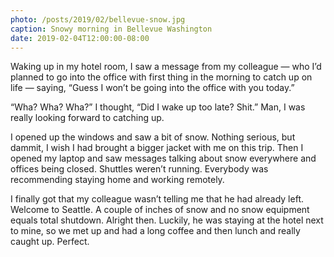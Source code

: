```yaml
---
photo: /posts/2019/02/bellevue-snow.jpg
caption: Snowy morning in Bellevue Washington
date: 2019-02-04T12:00:00-08:00
---
```


Waking up in my hotel room, I saw a message from my colleague — who I’d planned to go into the office with first thing in the morning to catch up on life — saying, “Guess I won’t be going into the office with you today.”

“Wha? Wha? Wha?” I thought, “Did I wake up too late? Shit.” Man, I was really looking forward to catching up.

I opened up the windows and saw a bit of snow. Nothing serious, but dammit, I wish I had brought a bigger jacket with me on this trip. Then I opened my laptop and saw messages talking about snow everywhere and offices being closed. Shuttles weren’t running. Everybody was recommending staying home and working remotely.

I finally got that my colleague wasn’t telling me that he had already left. Welcome to Seattle. A couple of inches of snow and no snow equipment equals total shutdown. Alright then. Luckily, he was staying at the hotel next to mine, so we met up and had a long coffee and then lunch and really caught up. Perfect.
